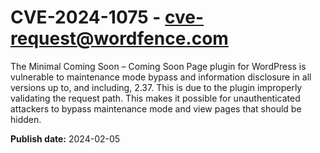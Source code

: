 # CVE-2024-1075 - cve-request@wordfence.com

The Minimal Coming Soon – Coming Soon Page plugin for WordPress is vulnerable to maintenance mode bypass and information disclosure in all versions up to, and including, 2.37. This is due to the plugin improperly validating the request path. This makes it possible for unauthenticated attackers to bypass maintenance mode and view pages that should be hidden.

**Publish date:** 2024-02-05
